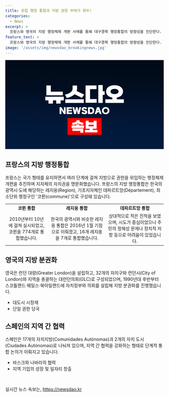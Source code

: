 ```yaml
---
title: 유럽 행정 통합과 지방 권한 부여가 화두!
categories:
  - News
excerpt: >
  프랑스와 영국의 지방 행정체제 개편 사례를 통해 대구경북 행정통합의 방향성을 진단한다. 프랑스는 지방에 권한을 위임하여 지자체의 자치권을 명시하고 행정 체계를 개편한 사례가 있으며, 영국은 지방 분권화를 통해 지방 주민이 주요 정책을 결정할 수 있는 강한 자치권을 부여한 것으로 나타났다. 스페인은 복잡한 행정 구조로 구체적인 통합 성과를 이루지 못하였지만, 지역 간 협력을 통해 재생 에너지 산업과 첨단 제조업 분야에서 협력을 강화하고 있다. 이러한 사례들은 대구경북 행정통합에 참고할 수 있는 모범이 될 수 있다.
feature_text: >
  프랑스와 영국의 지방 행정체제 개편 사례를 통해 대구경북 행정통합의 방향성을 진단한다. 프랑스는 지방에 권한을 위임하여 지자체의 자치권을 명시하고 행정 체계를 개편한 사례가 있으며, 영국은 지방 분권화를 통해 지방 주민이 주요 정책을 결정할 수 있는 강한 자치권을 부여한 것으로 나타났다. 스페인은 복잡한 행정 구조로 구체적인 통합 성과를 이루지 못하였지만, 지역 간 협력을 통해 재생 에너지 산업과 첨단 제조업 분야에서 협력을 강화하고 있다. 이러한 사례들은 대구경북 행정통합에 참고할 수 있는 모범이 될 수 있다.
image: '/assets/img/newsdao_breakingnews.jpg'
---
```


<p><img src="/assets/img/newsdao_breakingnews.jpg" alt="ontimetimes 속보" /></p>

<h2 data-ke-size="size26">프랑스의 지방 행정통합</h2>

<p data-ke-size="size16">프랑스는 국가 형태를 유지하면서 여러 단계에 걸쳐 지방으로 권한을 위임하는 행정체제 개편을 추진하며 지자체의 자치권을 명문화했습니다. 프랑스의 지방 행정통합은 한국의 광역시·도에 해당하는 레지옹(Region), 기초지자체인 데파르트망(Département), 최소단위 행정구인 '코뮌(commune)'으로 구성돼 있습니다.</p>

<table>
    <tr>
        <td style="text-align: center; height: 17px;"><b>코뮌 통합</b></td>
        <td style="text-align: center; height: 17px;"><b>레지옹 통합</b></td>
        <td style="text-align: center; height: 17px;"><b>데파르트망 통합</b></td>
    </tr>
    <tr>
        <td style="text-align: center; height: 17px;">2010년부터 10년에 걸쳐 실시되었고, 코뮌을 774개로 통합했습니다.</td>
        <td style="text-align: center; height: 17px;">한국의 광역시와 비슷한 레지옹 통합은 2016년 1월 기점으로 이뤄졌고, 16개 레지옹을 7개로 통합했습니다.</td>
        <td style="text-align: center; height: 17px;">상대적으로 적은 진척을 보였으며, 시도가 중심이었으나 주민의 정체성 문제나 정치적 저항 등으로 어려움이 있었습니다.</td>
    </tr>
</table>

<h2 data-ke-size="size26">영국의 지방 분권화</h2>

<p data-ke-size="size16">영국은 런던 대량(Greater London)을 설립하고, 32개의 자치구와 런던시(City of London)와 지역을 총괄하는 대런던의회(GLC)로 구성되었으며, 1990년대 후반부터 스코틀랜드·웨일스·북아일랜드에 자치정부와 의회를 설립해 지방 분권화를 진행했습니다.</p>

<ul>
    <li>대도시 시장제</li>
    <li>단일 권한 당국</li>
</ul>

<h2 data-ke-size="size26">스페인의 지역 간 협력</h2>

<p data-ke-size="size16">스페인은 17개의 자치지방(Comunidades Autónomas)과 2개의 자치 도시(Ciudades Autónomas)로 나눠져 있으며, 지역 간 협력을 강화하는 형태로 단계적 통합 논의가 이뤄지고 있습니다.</p>

<ul>
    <li>바스크와 나바라의 협력</li>
    <li>지역 기업의 성장 및 일자리 창출</li>
</ul>

<p data-ke-size="size16">&nbsp;</p>
실시간 뉴스 속보는, <a href="https://newsdao.kr" rel="dofollow">https://newsdao.kr</a>


